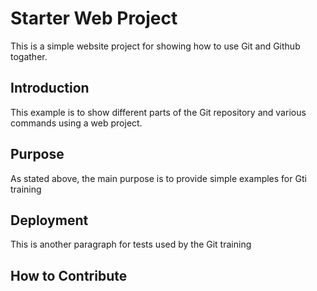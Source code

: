 # Starter Web Project

This is a simple website project for
showing how to use Git and Github togather.

## Introduction

This example is to show different parts
of the Git repository and various commands
using a web project.

## Purpose

As stated above, the main purpose is to
provide simple examples for Gti training

## Deployment 

This is another paragraph for tests used by the Git training

## How to Contribute
